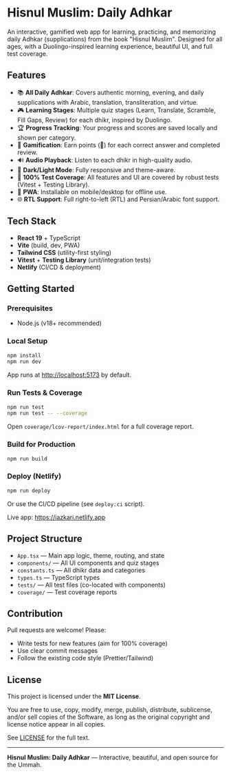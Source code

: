 # Hisnul Muslim: Daily Adhkar

An interactive, gamified web app for learning, practicing, and memorizing daily Adhkar (supplications) from the book "Hisnul Muslim". Designed for all ages, with a Duolingo-inspired learning experience, beautiful UI, and full test coverage.

## Features

- 📚 **All Daily Adhkar**: Covers authentic morning, evening, and daily supplications with Arabic, translation, transliteration, and virtue.
- 🎮 **Learning Stages**: Multiple quiz stages (Learn, Translate, Scramble, Fill Gaps, Review) for each dhikr, inspired by Duolingo.
- 🏆 **Progress Tracking**: Your progress and scores are saved locally and shown per category.
- 💎 **Gamification**: Earn points (💎) for each correct answer and completed review.
- 🔊 **Audio Playback**: Listen to each dhikr in high-quality audio.
- 🌙 **Dark/Light Mode**: Fully responsive and theme-aware.
- 🧪 **100% Test Coverage**: All features and UI are covered by robust tests (Vitest + Testing Library).
- 🚀 **PWA**: Installable on mobile/desktop for offline use.
- 🌐 **RTL Support**: Full right-to-left (RTL) and Persian/Arabic font support.

## Tech Stack

- **React 19** + TypeScript
- **Vite** (build, dev, PWA)
- **Tailwind CSS** (utility-first styling)
- **Vitest** + **Testing Library** (unit/integration tests)
- **Netlify** (CI/CD & deployment)

## Getting Started

### Prerequisites

- Node.js (v18+ recommended)

### Local Setup

```sh
npm install
npm run dev
```

App runs at [http://localhost:5173](http://localhost:5173) by default.

### Run Tests & Coverage

```sh
npm run test
npm run test -- --coverage
```

Open `coverage/lcov-report/index.html` for a full coverage report.

### Build for Production

```sh
npm run build
```

### Deploy (Netlify)

```sh
npm run deploy
```

Or use the CI/CD pipeline (see `deploy:ci` script).

Live app: https://iazkari.netlify.app

## Project Structure

- `App.tsx` — Main app logic, theme, routing, and state
- `components/` — All UI components and quiz stages
- `constants.ts` — All dhikr data and categories
- `types.ts` — TypeScript types
- `tests/` — All test files (co-located with components)
- `coverage/` — Test coverage reports

## Contribution

Pull requests are welcome! Please:

- Write tests for new features (aim for 100% coverage)
- Use clear commit messages
- Follow the existing code style (Prettier/Tailwind)

## License

This project is licensed under the **MIT License**.

You are free to use, copy, modify, merge, publish, distribute, sublicense, and/or sell copies of the Software, as long as the original copyright and license notice appear in all copies.

See [LICENSE](LICENSE) for the full text.

---

**Hisnul Muslim: Daily Adhkar** — Interactive, beautiful, and open source for the Ummah.
